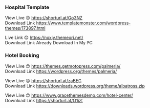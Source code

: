 <h3>Hospital Template </h3>

View Live 😊  https://shorturl.at/Go3NZ<br>
Download Link https://www.templatemonster.com/wordpress-themes/173897.html<br>

Live Link 😊  https://noxiy.themeori.net/ <br>
Download Link Already Download In My PC <br>





<h3>Hotel Booking </h3>

View Live 😊  https://themes.getmotopress.com/palmeria/ <br>
Download Link https://wordpress.org/themes/palmeria/ <br>

View Live 😊  https://shorturl.at/zaBEG <br>
Download Link https://downloads.wordpress.org/theme/albatross.zip <br>


View Live 😊  https://www.gracethemesdemo.com/hotel-center/ <br>
Download Link https://shorturl.at/O1jzt <br>
